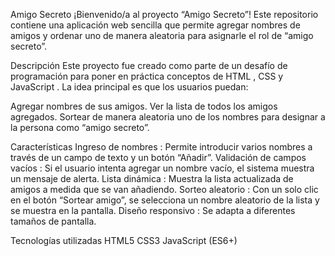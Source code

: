 Amigo Secreto
¡Bienvenido/a al proyecto “Amigo Secreto”! Este repositorio contiene una aplicación web sencilla que permite agregar nombres de amigos y ordenar uno de manera aleatoria para asignarle el rol de “amigo secreto”.

Descripción
Este proyecto fue creado como parte de un desafío de programación para poner en práctica conceptos de HTML , CSS y JavaScript . La idea principal es que los usuarios puedan:

Agregar nombres de sus amigos.
Ver la lista de todos los amigos agregados.
Sortear de manera aleatoria uno de los nombres para designar a la persona como “amigo secreto”.

Características
Ingreso de nombres : Permite introducir varios nombres a través de un campo de texto y un botón “Añadir”.
Validación de campos vacíos : Si el usuario intenta agregar un nombre vacío, el sistema muestra un mensaje de alerta.
Lista dinámica : Muestra la lista actualizada de amigos a medida que se van añadiendo.
Sorteo aleatorio : Con un solo clic en el botón “Sortear amigo”, se selecciona un nombre aleatorio de la lista y se muestra en la pantalla.
Diseño responsivo : Se adapta a diferentes tamaños de pantalla.

Tecnologías utilizadas
HTML5
CSS3
JavaScript (ES6+)
